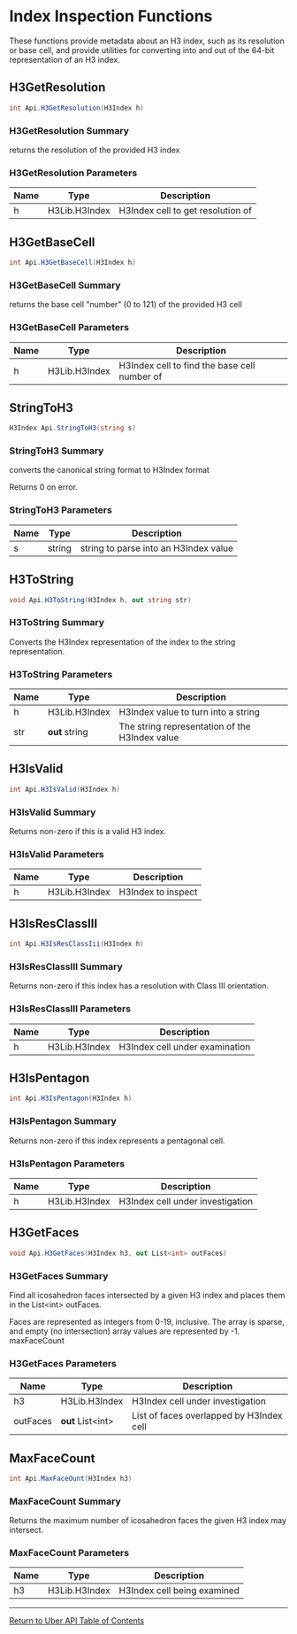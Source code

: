 # Index Inspection Functions

These functions provide metadata about an H3 index, such as its
resolution or base cell, and provide utilities for converting
into and out of the 64-bit representation of an H3 index.

## H3GetResolution

```c#
int Api.H3GetResolution(H3Index h)
```

### H3GetResolution Summary

returns the resolution of the provided H3 index

### H3GetResolution Parameters

| Name | Type | Description |
|------|------|-------------|
| h | H3Lib.H3Index | H3Index cell to get resolution of |

## H3GetBaseCell

```c#
int Api.H3GetBaseCell(H3Index h)
```

### H3GetBaseCell Summary

returns the base cell "number" (0 to 121) of the provided H3 cell

### H3GetBaseCell Parameters

| Name | Type | Description |
|------|------|-------------|
| h | H3Lib.H3Index | H3Index cell to find the base cell number of |

## StringToH3

```c#
H3Index Api.StringToH3(string s)
```

### StringToH3 Summary

converts the canonical string format to H3Index format

Returns 0 on error.

### StringToH3 Parameters

| Name | Type | Description |
|------|------|-------------|
| s | string | string to parse into an H3Index value |

## H3ToString

```c#
void Api.H3ToString(H3Index h, out string str)
```

### H3ToString Summary

Converts the H3Index representation of the
index to the string representation.

### H3ToString Parameters

| Name | Type | Description |
|------|------|-------------|
| h | H3Lib.H3Index | H3Index value to turn into a string |
| str | **out** string | The string representation of the H3Index value |

## H3IsValid

```c#
int Api.H3IsValid(H3Index h)
```

### H3IsValid Summary

Returns non-zero if this is a valid H3 index.

### H3IsValid Parameters

| Name | Type | Description |
|------|------|-------------|
| h | H3Lib.H3Index | H3Index to inspect |

## H3IsResClassIII

```c#
int Api.H3IsResClassIii(H3Index h)
```

### H3IsResClassIII Summary

Returns non-zero if this index has a resolution with
Class III orientation.

### H3IsResClassIII Parameters

| Name | Type | Description |
|------|------|-------------|
| h | H3Lib.H3Index | H3Index cell under examination |

## H3IsPentagon

```c#
int Api.H3IsPentagon(H3Index h)
```

### H3IsPentagon Summary

Returns non-zero if this index represents a pentagonal cell.

### H3IsPentagon Parameters

| Name | Type | Description |
|------|------|-------------|
| h | H3Lib.H3Index | H3Index cell under investigation |

## H3GetFaces

```c#
void Api.H3GetFaces(H3Index h3, out List<int> outFaces)
```

### H3GetFaces Summary

Find all icosahedron faces intersected by a given H3 index
and places them in the List&lt;int&gt; outFaces.

Faces are represented as integers from 0-19, inclusive.
The array is sparse, and empty (no intersection) array
values are represented by -1.
maxFaceCount

### H3GetFaces Parameters

| Name | Type | Description |
|------|------|-------------|
| h3 | H3Lib.H3Index | H3Index cell under investigation |
| outFaces | **out** List&lt;int&gt; | List of faces overlapped by H3Index cell |

## MaxFaceCount

```c#
int Api.MaxFaceOunt(H3Index h3)
```

### MaxFaceCount Summary

Returns the maximum number of icosahedron faces the given H3
index may intersect.

### MaxFaceCount Parameters

| Name | Type | Description |
|------|------|-------------|
| h3 | H3Lib.H3Index | H3Index cell being examined |

<hr>

[Return to Uber API Table of Contents](Uber-Api.md)
